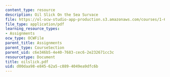 ```yaml
---
content_type: resource
description: Oil Slick On the Sea Survace
file: https://ol-ocw-studio-app-production.s3.amazonaws.com/courses/1-63-advanced-fluid-dynamics-of-the-environment-fall-2002/d00daa98e84562a5c8894049ea9dfc6b_oilslick.pdf
file_type: application/pdf
learning_resource_types:
- Assignments
ocw_type: OCWFile
parent_title: Assignments
parent_type: CourseSection
parent_uid: c6e346b5-4e40-7683-cec6-2e232671cc3c
resourcetype: Document
title: oilslick.pdf
uid: d00daa98-e845-62a5-c889-4049ea9dfc6b
---
```

